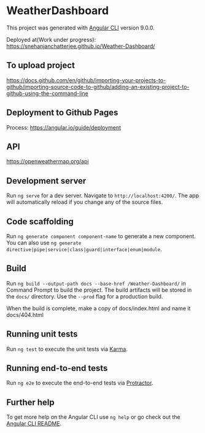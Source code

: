 # WeatherDashboard

This project was generated with [Angular CLI](https://github.com/angular/angular-cli) version 9.0.0.

Deployed at(Work under progress): https://snehanjanchatterjee.github.io/Weather-Dashboard/

## To upload project

https://docs.github.com/en/github/importing-your-projects-to-github/importing-source-code-to-github/adding-an-existing-project-to-github-using-the-command-line

## Deployment to Github Pages

Process: https://angular.io/guide/deployment

## API

https://openweathermap.org/api

## Development server

Run `ng serve` for a dev server. Navigate to `http://localhost:4200/`. The app will automatically reload if you change any of the source files.

## Code scaffolding

Run `ng generate component component-name` to generate a new component. You can also use `ng generate directive|pipe|service|class|guard|interface|enum|module`.

## Build

<!-- Run `ng build` to build the project. The build artifacts will be stored in the `dist/` directory. Use the `--prod` flag for a production build. -->

Run `ng build --output-path docs --base-href /Weather-Dashboard/` in Command Prompt to build the project. The build artifacts will be stored in the `docs/` directory. Use the `--prod` flag for a production build.

When the build is complete, make a copy of docs/index.html and name it docs/404.html

## Running unit tests

Run `ng test` to execute the unit tests via [Karma](https://karma-runner.github.io).

## Running end-to-end tests

Run `ng e2e` to execute the end-to-end tests via [Protractor](http://www.protractortest.org/).

## Further help

To get more help on the Angular CLI use `ng help` or go check out the [Angular CLI README](https://github.com/angular/angular-cli/blob/master/README.md).
